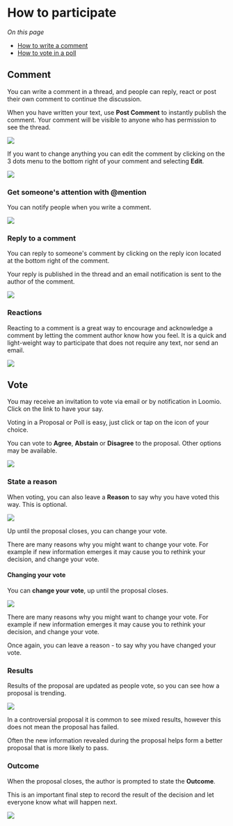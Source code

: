 # How to participate

*On this page*
- [How to write a comment](#comment)
- [How to vote in a poll](#vote)

## Comment

You can write a comment in a thread, and people can reply, react or post their own comment to continue the discussion.

When you have written your text, use **Post Comment** to instantly publish the comment. Your comment will be visible to anyone who has permission to see the thread. 

![](comment.png#width-90)

If you want to change anything you can edit the comment by clicking on the 3 dots menu to the bottom right of your comment and selecting **Edit**.

![](comment_edit.png#width-90)


### Get someone's attention with @mention

You can notify people when you write a comment.

![](comment_mention.png#width-90)

### Reply to a comment

You can reply to someone's comment by clicking on the reply icon located at the bottom right of the comment.  

Your reply is published in the thread and an email notification is sent to the author of the comment.

![](comment_reply.png#width-90)

### Reactions

Reacting to a comment is a great way to encourage and acknowledge a comment by letting the comment author know how you feel.  It is a quick and light-weight way to participate that does not require any text, nor send an email.

![](reaction.png#width-90)

## Vote

You may receive an invitation to vote via email or by notification in Loomio. Click on the link to have your say.

Voting in a Proposal or Poll is easy, just click or tap on the icon of your choice.

You can vote to **Agree**, **Abstain** or **Disagree** to the proposal. Other options may be available.

![](proposal-vote.png#width-80)

### State a reason

When voting, you can also leave a **Reason** to say why you have voted this way. This is optional.

![](reason.png#width-80)

Up until the proposal closes, you can change your vote.  

There are many reasons why you might want to change your vote. For example if new information emerges it may cause you to rethink your decision, and change your vote.

#### Changing your vote

You can **change your vote**, up until the proposal closes.

![](update-vote.png#width-80)

There are many reasons why you might want to change your vote. For example if new information emerges it may cause you to rethink your decision, and change your vote.

Once again, you can leave a reason - to say why you have changed your vote.

### Results

Results of the proposal are updated as people vote, so you can see how a proposal is trending.

![](results.png#width-80)

In a controversial proposal it is common to see mixed results, however this does not mean the proposal has failed.  

Often the new information revealed during the proposal helps form a better proposal that is more likely to pass.

### Outcome

When the proposal closes, the author is prompted to state the **Outcome**.

This is an important final step to record the result of the decision and let everyone know what will happen next.

![](outcome.png#width-80)

